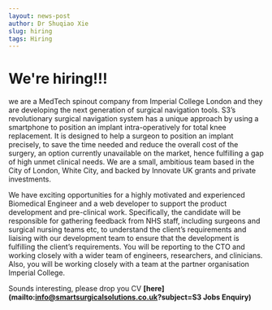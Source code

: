 ```yaml
---
layout: news-post
author: Dr Shuqiao Xie
slug: hiring
tags: Hiring
---
```

<h1>We're hiring!!!</h1>

we are a MedTech spinout company from Imperial College London and they are developing the next generation of surgical 
navigation tools. S3’s revolutionary surgical navigation system has a unique approach by using a smartphone to position an implant intra-operatively for total knee replacement. It is designed to help a surgeon to position an implant precisely, to save the time needed and reduce the overall cost of the surgery, an option currently unavailable on the market, hence fulfilling a gap of high unmet clinical needs. We are a small, ambitious team based in the City of London, White City, and backed by Innovate UK grants and private investments. 

We have exciting opportunities for a highly motivated and experienced Biomedical Engineer and a web developer to 
support 
the product 
development and pre-clinical work. Specifically, the candidate will be responsible for gathering feedback from NHS staff, including surgeons and surgical nursing teams etc, to understand the client’s requirements and liaising with our development team to ensure that the development is fulfilling the client’s requirements. You will be reporting to the CTO and working closely with a wider team of engineers, researchers, and clinicians. 
Also, you will be working closely with a team at the partner organisation Imperial College. 

Sounds interesting, please drop you CV 
**[here](mailto:info@smartsurgicalsolutions.co.uk?subject=S3 Jobs Enquiry)**
